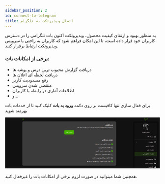 ```yaml
---
sidebar_position: 2
id: connect-to-telegram
title: اتصال ویدپرتکت به تلگرام
---
```


به منظور بهبود و ارتقای کیفیت محصول، ویدپروتکت اکنون بات تلگرامی را در دسترس کاربران خود قرار داده است، تا این امکان
فراهم شود که کاربران به راحتی با سرویس ویدپروتکت ارتباط برقرار کنند.

### برخی از امکانات بات:

* دریافت گزارش محبوب ترین درس و پوشه ها
* دریافت لحظه ای اعلان ها
* رفع مسدودیت کاربر
* منقضی شدن سرویس
* اطلاعات آماری در رابطه با کاربران
* و...

برای فعال سازی تنها کافیست بر روی دکمه **ورود به بات** کلیک کنید تا از خدمات بات بهرمند شوید

![پلتفرم ویدیو ویدپروتکت، محافظ دوره‌های آموزشی شما در برابر سرقت](./img/03.png)

همچنین شما میتوانید در صورت لزوم برخی از امکانات بات را غیرفعال کنید.